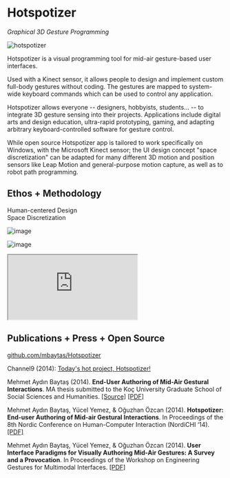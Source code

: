 # **Hotspotizer**

*Graphical 3D Gesture Programming*

![hotspotizer](https://user-images.githubusercontent.com/1661078/136349312-84083373-5f5d-4995-88f3-223edb414741.png)

Hotspotizer is a visual programming tool for mid-air gesture-based user interfaces.

Used with a Kinect sensor, it allows people to design and implement custom full-body gestures without coding. The gestures are mapped to system-wide keyboard commands which can be used to control any application.

Hotspotizer allows everyone -- designers, hobbyists, students... -- to integrate 3D gesture sensing into their projects. Applications include digital arts and design education, ultra-rapid prototyping, gaming, and adapting arbitrary keyboard-controlled software for gesture control.

While open source Hotspotizer app is tailored to work specifically on Windows, with the Microsoft Kinect sensor; the UI design concept "space discretization" can be adapted for many different 3D motion and position sensors like Leap Motion and general-purpose motion capture, as well as to robot path programming.

## **Ethos** + **Methodology**

Human-centered Design  
Space Discretization

![image](https://user-images.githubusercontent.com/1661078/136351412-6012d44c-791f-4ac2-b96a-9460d276e8e6.png)

![image](https://user-images.githubusercontent.com/1661078/136351539-9e3ca8f8-0791-4367-aee2-ed497bdac8f8.png)

<div class="ratio ratio-16x9">
<iframe src="https://www.youtube.com/embed/zY2DqQbQCxw" allowfullscreen></iframe>
</div>

## **Publications** + **Press** + **Open Source**

[github.com/mbaytas/Hotspotizer](https://github.com/mbaytas/Hotspotizer)

Channel9 (2014): [Today's hot project, Hotspotizer!](https://channel9.msdn.com/coding4fun/kinect/Todays-hot-project-Hotspotizer)

Mehmet Aydın Baytaş (2014). **End-User Authoring of Mid-Air Gestural Interactions**. MA thesis submitted to the Koç University Graduate School of Social Sciences and Humanities. [\[Source\]](https://github.com/mbaytas/ma-thesis) [\[PDF\]](https://github.com/mbaytas/ma-thesis/releases/download/v1.0/thesis.pdf)

Mehmet Aydın Baytaş, Yücel Yemez, & Oğuzhan Özcan (2014). **Hotspotizer: End-user Authoring of Mid-air Gestural Interactions**. In Proceedings of the 8th Nordic Conference on Human-Computer Interaction (NordiCHI ‘14). [\[PDF\]](../pub/2014_NordiCHI_Hotspotizer.pdf)

Mehmet Aydın Baytaş, Yücel Yemez, & Oğuzhan Özcan (2014). **User Interface Paradigms for Visually Authoring Mid-Air Gestures: A Survey and a Provocation**. In Proceedings of the Workshop on Engineering Gestures for Multimodal Interfaces. [\[PDF\]](../pub/2014_EGMI_Authoring.pdf)
